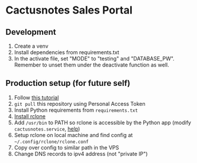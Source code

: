 # Cactusnotes Sales Portal

## Development

1. Create a venv
2. Install dependencies from requirements.txt
3. In the activate file, set "MODE" to "testing" and "DATABASE_PW". Remember to unset them under the deactivate function as well.

## Production setup (for future self)

1. Follow [this tutorial](https://www.digitalocean.com/community/tutorials/how-to-serve-flask-applications-with-uwsgi-and-nginx-on-ubuntu-22-04)
2. `git pull` this repository using Personal Access Token
3. Install Python requirements from `requirements.txt`
4. [Install rclone](https://rclone.org/install/#script-installation)
5. Add `/usr/bin` to PATH so rclone is accessible by the Python app (modify `cactusnotes.service`, [help](https://stackoverflow.com/a/21131629/10546571))
6. Setup rclone on local machine and find config at `~/.config/rclone/rclone.conf`
7. Copy over config to similar path in the VPS
8. Change DNS records to ipv4 address (not "private IP")
